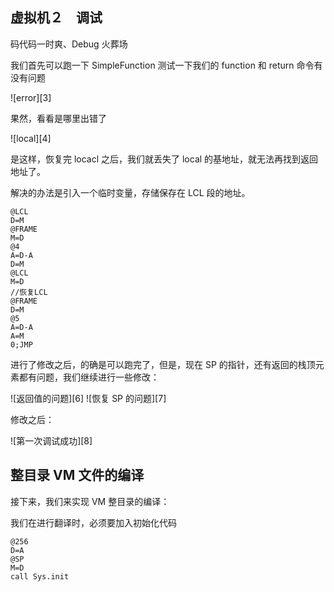 ## 虚拟机２　调试

码代码一时爽、Debug 火葬场

我们首先可以跑一下 SimpleFunction 测试一下我们的 function 和 return 命令有没有问题

![error][3]

果然，看看是哪里出错了

![local][4]

是这样，恢复完 locacl 之后，我们就丢失了 local 的基地址，就无法再找到返回地址了。

解决的办法是引入一个临时变量，存储保存在 LCL 段的地址。

```
@LCL
D=M
@FRAME
M=D
@4
A=D-A
D=M
@LCL
M=D
//恢复LCL
@FRAME
D=M
@5
A=D-A
A=M
0;JMP
```

进行了修改之后，的确是可以跑完了，但是，现在 SP 的指针，还有返回的栈顶元素都有问题，我们继续进行一些修改：

![返回值的问题][6]
![恢复 SP 的问题][7]

修改之后：

![第一次调试成功][8]

## 整目录 VM 文件的编译

接下来，我们来实现 VM 整目录的编译：

我们在进行翻译时，必须要加入初始化代码

```
@256
D=A
@SP
M=D
call Sys.init
```

